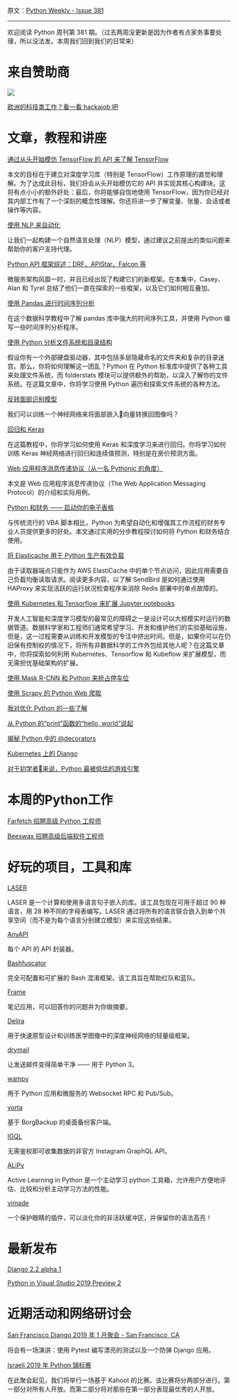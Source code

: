 原文：[Python Weekly - Issue 381](http://eepurl.com/ge4gKf)

---

欢迎阅读 Python 周刊第 381 期。（过去两周没更新是因为作者有点家务事要处理，所以没法发。本周我们回到我们的日常来）

# 来自赞助商

[![](https://gallery.mailchimp.com/e2e180baf855ac797ef407fc7/images/000fd245-af27-415b-a7e3-c62a9ba21977.png)](https://hackajob.co/p/discover?utm_source=pythonweekly&utm_medium=paid&utm_campaign=jan_24)

[欧洲的科技类工作？看一看 hackajob 吧](https://hackajob.co/p/discover?utm_source=pythonweekly&utm_medium=paid&utm_campaign=jan_24)
  
  
# 文章，教程和讲座
  
[通过从头开始模仿 TensorFlow 的 API 来了解 TensorFlow](https://medium.com/@d3lm/understand-tensorflow-by-mimicking-its-api-from-scratch-faa55787170d)  

本文的目标在于建立对深度学习库（特别是 TensorFlow）工作原理的直觉和理解。为了达成此目标，我们将会从头开始模仿它的 API 并实现其核心构建块。这将有点小小的额外好处：最后，你将能够自信地使用 TensorFlow，因为你已经对其内部工作有了一个深刻的概念性理解。你还将进一步了解变量、张量、会话或者操作等内容。

[使用 NLP 来自动化](https://blog.floydhub.com/automate-customer-support-part-two/)   

让我们一起构建一个自然语言处理（NLP）模型，通过建议之前提出的类似问题来帮助你的客户支持代理。
  
[Python API 框架综述：DRF、APIStar、Falcon 等](http://friday.hirelofty.com/223293/904996-python-api-framework-roundup-drf-apistar-falcon-and-more)  

微服务架构风靡一时，并且已经出现了构建它们的新框架。在本集中，Casey、Alan 和 Tyrel 总结了他们一直在探索的一些框架，以及它们如何相互叠加。

[使用 Pandas 进行时间序列分析](https://www.dataquest.io/blog/tutorial-time-series-analysis-pandas/)  

在这个数据科学教程中了解 pandas 库中强大的时间序列工具，并使用 Python 编写一些时间序列分析程序。

[使用 Python 分析文件系统和目录结构](https://janakiev.com/blog/python-filesystem-analysis/)  

假设你有一个外部硬盘驱动器，其中包括多层隐藏命名的文件夹和复杂的目录迷宫。那么，你将如何理解这一团乱？Python 在 Python 标准库中提供了各种工具来处理文件系统，而 folderstats 模块可以提供额外的帮助，以深入了解你的文件系统。在这篇文章中，你将学习使用 Python 遍历和探索文件系统的各种方法。
  
[反转面部识别模型](https://blog.floydhub.com/inverting-facial-recognition-models/)  

我们可以训练一个神经网络来将面部嵌入向量转换回图像吗？

[回归和 Keras](https://www.pyimagesearch.com/2019/01/21/regression-with-keras/)  

在这篇教程中，你将学习如何使用 Keras 和深度学习来进行回归。你将学习如何训练 Keras 神经网络进行回归和连续值预测，特别是在房价预测方面。

[Web 应用程序消息传递协议（从一名 Pythonic 的角度）](https://medium.com/@noisyboiler/the-web-application-messaging-protocol-d8efe95aeb67)  

本文是 Web 应用程序消息传递协议（The Web Application Messaging Protocol）的介绍和实际用例。

[Python 和财务 —— 启动你的电子表格](https://www.toptal.com/finance/financial-modeling/python-and-finance)  

与传统流行的 VBA 脚本相比，Python 为希望自动化和增强其工作流程的财务专业人员提供更多的好处。本文通过实用的分步教程探讨如何将 Python 和财务结合使用。
  
[将 Elasticache 用于 Python 生产有效负载](https://blog.sendbird.com/elasticache-for-python-production-payloads)  

由于读取器端点只能作为 AWS ElastiCache 中的单个节点访问，因此应用需要自己负载均衡读取请求。阅读更多内容，以了解 SendBird 是如何通过使用 HAProxy 来实现活跃的运行状况检查程序来消除 Redis 部署中的单点故障的。
  
[使用 Kubernetes 和 Tensorflow 来扩展 Jupyter notebooks](https://learnk8s.io/blog/scaling-machine-learning-with-kubeflow-tensorflow)  

开发人工智能和深度学习模型的最常见的障碍之一是设计可以大规模实时运行的数据管道。数据科学家和工程师们通常希望学习、开发和维护他们的实验基础设施，但是，这一过程需要从训练和开发模型的专注中挤出时间。但是，如果你可以在仍旧保有控制权的情况下，将所有非数据科学的工作外包给其他人呢？在这篇文章中，你将探索如何利用 Kubernetes、Tensorflow 和 Kubeflow 来扩展模型，而无需担忧基础架构的扩展。

[使用 Mask R-CNN 和 Python 来抢占停车位](https://medium.com/@ageitgey/snagging-parking-spaces-with-mask-r-cnn-and-python-955f2231c400)  
  
[使用 Scrapy 的 Python Web 爬取](https://www.youtube.com/watch?v=ve_0h4Y8nuI&list=PLhTjy8cBISEqkN-5Ku_kXG4QW33sxQo0t)   
  
[我对优化 Python 的一些了解](https://gregoryszorc.com/blog/2019/01/10/what-i've-learned-about-optimizing-python/)  
  
[从 Python 的“print”函数的“hello, world”说起](http://blog.lerner.co.il/beyond-the-hello-world-of-pythons-print-function/)  
  
[揭秘 Python 中的 @decorators](https://sumit-ghosh.com/articles/demystifying-decorators-python/)  
  
[Kubernetes 上的 Django](https://kogan-devblog.squarespace.com/blog/django-on-kubernetes)  
  
[对于初学者来说，Python 最被低估的游戏引擎](http://blog.vomkonstant.in/2019/01/21/pythons-most-underrated-game-engine-for-beginners/)  
  
  
# 本周的Python工作  
  
[Farfetch 招聘高级 Python 工程师](http://jobs.pythonweekly.com/jobs/senior-python-engineer-3/)  


[Beeswax 招聘高级后端软件工程师](http://jobs.pythonweekly.com/jobs/sr-backend-software-engineer/)  


# 好玩的项目，工具和库  
  
[LASER](https://github.com/facebookresearch/LASER)   

LASER 是一个计算和使用多语言句子嵌入的库。该工具包现在可用于超过 90 种语言，用 28 种不同的字母表编写。LASER 通过将所有的语言联合嵌入到单个共享空间（而不是为每个语言分别建立模型）来实现这些结果。

[AnyAPI](https://github.com/FKLC/AnyAPI/)  

每个 API 的 API 封装器。
  
[Bashfuscator](https://github.com/Bashfuscator/Bashfuscator)  

完全可配置和可扩展的 Bash 混淆框架。该工具旨在帮助红队和蓝队。
  
[Frame](https://github.com/jddunn/frame/)  

笔记应用，可以回答你的问题并为你做摘要。

[Delira](https://github.com/justusschock/delira)   

用于快速原型设计和训练医学图像中的深度神经网络的轻量级框架。
  
[drymail](https://github.com/SkullTech/drymail)  

让发送邮件变得简单干净 —— 用于 Python 3。
  
[wampy](https://github.com/noisyboiler/wampy)  

用于 Python 应用和微服务的 Websocket RPC 和 Pub/Sub。

[vorta](https://github.com/borgbase/vorta)  

基于 BorgBackup 的桌面备份客户端。
  
[IGQL](https://github.com/FKLC/IGQL)  

无需鉴权即可收集数据的非官方 Instagram GraphQL API。

[ALiPy](https://github.com/NUAA-AL/ALiPy)  

Active Learning in Python 是一个主动学习 python 工具箱，允许用户方便地评估、比较和分析主动学习方法的性能。

[vimade](https://github.com/TaDaa/vimade)  

一个保护眼睛的插件，可以淡化你的非活跃缓冲区，并保留你的语法高亮！
  
  
# 最新发布  
  
[Django 2.2 alpha 1](https://www.djangoproject.com/weblog/2019/jan/17/django-22-alpha-1/)  
  
[Python in Visual Studio 2019 Preview 2](https://blogs.msdn.microsoft.com/pythonengineering/2019/01/23/python-in-visual-studio-2019-preview-2/)  
  
  
# 近期活动和网络研讨会  
  
[San Francisco Django 2019 年 1 月聚会 - San Francisco, CA](https://www.meetup.com/The-San-Francisco-Django-Meetup-Group/events/258144700/)  

将会有一场演讲：使用 Pytest 编写漂亮的测试以及一个防弹 Django 应用。

[Israeli 2019 年 Python 锦标赛](https://www.meetup.com/life-michael/events/258262954/)   

在此聚会起见，我们将举行一场基于 Kahoot 的比赛。该比赛将分两部分进行。第一部分对所有人开放。而第二部分将对那些在第一部分表现最优秀的人开放。

